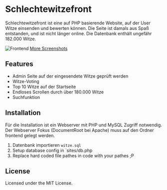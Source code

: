 # Schlechtewitzefront

Schlechtewitzefront ist eine auf PHP basierende Website, auf der User Witze einsenden und bewerten können. Die Seite ist damals aus Spaß entstanden, und ist nicht länger online. Die Datenbank enthält ungefähr 182.000 Witze.

![Frontend](https://github.com/Waterfront97/Schlechtewitzefront/blob/master/screenshots/2018-08-18_13h40_00.png)
[More Screenshots](https://github.com/Waterfront97/Schlechtewitzefront/tree/master/screenshots)

## Features

* Admin Seite auf der eingesendete Witze geprüft werden
* Witze-Voting
* Top 10 Witze auf der Startseite
* Endloses Scrollen durch über 180.000 Witze
* Suchfunktion

## Installation

Für die Installation ist ein Webserver mit PHP und MySQL Zugriff notwendig. 
Der Webserver Fokus (DocumentRoot bei Apache) muss auf den Ordner frontend gelegt werden.

1. Datenbank importieren `witze.sql`
2. Setup database config in `sites/db.php
3. Replace hard coded file pathes in code with your pathes ;P

## License

Licensed under the MIT License.

